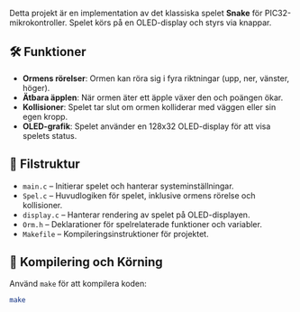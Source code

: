 Detta projekt är en implementation av det klassiska spelet **Snake** för PIC32-mikrokontroller. Spelet körs på en OLED-display och styrs via knappar.

## 🛠 Funktioner
- **Ormens rörelser**: Ormen kan röra sig i fyra riktningar (upp, ner, vänster, höger).
- **Ätbara äpplen**: När ormen äter ett äpple växer den och poängen ökar.
- **Kollisioner**: Spelet tar slut om ormen kolliderar med väggen eller sin egen kropp.
- **OLED-grafik**: Spelet använder en 128x32 OLED-display för att visa spelets status.

## 📁 Filstruktur
- `main.c` – Initierar spelet och hanterar systeminställningar.
- `Spel.c` – Huvudlogiken för spelet, inklusive ormens rörelse och kollisioner.
- `display.c` – Hanterar rendering av spelet på OLED-displayen.
- `Orm.h` – Deklarationer för spelrelaterade funktioner och variabler.
- `Makefile` – Kompileringsinstruktioner för projektet.

## 🔧 Kompilering och Körning
Använd `make` för att kompilera koden:
```sh
make
